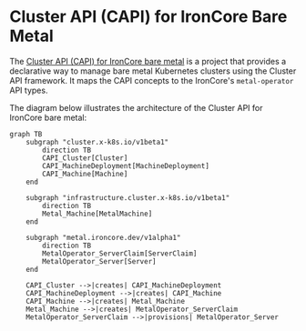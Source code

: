# Cluster API (CAPI) for IronCore Bare Metal

The [Cluster API (CAPI) for IronCore bare metal](https://github.com/ironcore-dev/cluster-api-provider-ironcore-metal) 
is a project that provides a declarative way to manage bare metal Kubernetes clusters using the Cluster API framework. 
It maps the CAPI concepts to the IronCore's `metal-operator` API types.

The diagram below illustrates the architecture of the Cluster API for IronCore bare metal:

```mermaid
graph TB
    subgraph "cluster.x-k8s.io/v1beta1"
        direction TB
        CAPI_Cluster[Cluster]
        CAPI_MachineDeployment[MachineDeployment]
        CAPI_Machine[Machine]
    end

    subgraph "infrastructure.cluster.x-k8s.io/v1beta1"
        direction TB
        Metal_Machine[MetalMachine]
    end

    subgraph "metal.ironcore.dev/v1alpha1"
        direction TB
        MetalOperator_ServerClaim[ServerClaim]
        MetalOperator_Server[Server]
    end

    CAPI_Cluster -->|creates| CAPI_MachineDeployment
    CAPI_MachineDeployment -->|creates| CAPI_Machine
    CAPI_Machine -->|creates| Metal_Machine
    Metal_Machine -->|creates| MetalOperator_ServerClaim
    MetalOperator_ServerClaim -->|provisions| MetalOperator_Server 
```
